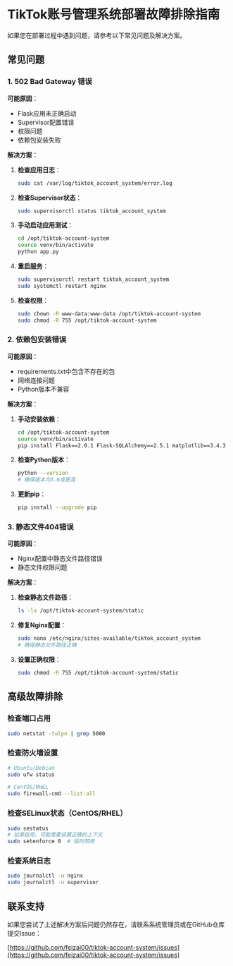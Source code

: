 # TikTok账号管理系统部署故障排除指南

如果您在部署过程中遇到问题，请参考以下常见问题及解决方案。

## 常见问题

### 1. 502 Bad Gateway 错误

**可能原因**：
- Flask应用未正确启动
- Supervisor配置错误
- 权限问题
- 依赖包安装失败

**解决方案**：

1. **检查应用日志**：
   ```bash
   sudo cat /var/log/tiktok_account_system/error.log
   ```

2. **检查Supervisor状态**：
   ```bash
   sudo supervisorctl status tiktok_account_system
   ```

3. **手动启动应用测试**：
   ```bash
   cd /opt/tiktok-account-system
   source venv/bin/activate
   python app.py
   ```

4. **重启服务**：
   ```bash
   sudo supervisorctl restart tiktok_account_system
   sudo systemctl restart nginx
   ```

5. **检查权限**：
   ```bash
   sudo chown -R www-data:www-data /opt/tiktok-account-system
   sudo chmod -R 755 /opt/tiktok-account-system
   ```

### 2. 依赖包安装错误

**可能原因**：
- requirements.txt中包含不存在的包
- 网络连接问题
- Python版本不兼容

**解决方案**：

1. **手动安装依赖**：
   ```bash
   cd /opt/tiktok-account-system
   source venv/bin/activate
   pip install Flask==2.0.1 Flask-SQLAlchemy==2.5.1 matplotlib==3.4.3 pandas==1.3.3 Pillow==8.3.2 openpyxl==3.0.9 XlsxWriter==3.0.2
   ```

2. **检查Python版本**：
   ```bash
   python --version
   # 确保版本为3.6或更高
   ```

3. **更新pip**：
   ```bash
   pip install --upgrade pip
   ```

### 3. 静态文件404错误

**可能原因**：
- Nginx配置中静态文件路径错误
- 静态文件权限问题

**解决方案**：

1. **检查静态文件路径**：
   ```bash
   ls -la /opt/tiktok-account-system/static
   ```

2. **修复Nginx配置**：
   ```bash
   sudo nano /etc/nginx/sites-available/tiktok_account_system
   # 确保静态文件路径正确
   ```

3. **设置正确权限**：
   ```bash
   sudo chmod -R 755 /opt/tiktok-account-system/static
   ```

## 高级故障排除

### 检查端口占用

```bash
sudo netstat -tulpn | grep 5000
```

### 检查防火墙设置

```bash
# Ubuntu/Debian
sudo ufw status

# CentOS/RHEL
sudo firewall-cmd --list-all
```

### 检查SELinux状态（CentOS/RHEL）

```bash
sudo sestatus
# 如果启用，可能需要设置正确的上下文
sudo setenforce 0  # 临时禁用
```

### 检查系统日志

```bash
sudo journalctl -u nginx
sudo journalctl -u supervisor
```

## 联系支持

如果您尝试了上述解决方案后问题仍然存在，请联系系统管理员或在GitHub仓库提交Issue：

[https://github.com/feizai00/tiktok-account-system/issues](https://github.com/feizai00/tiktok-account-system/issues)

